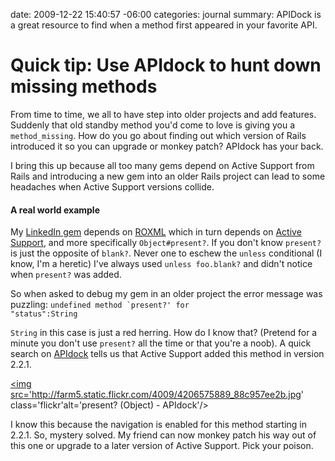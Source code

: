 date: 2009-12-22 15:40:57 -06:00
categories: journal
summary: APIDock is a great resource to find when a method first appeared in your favorite API.

# Quick tip: Use APIdock to hunt down missing methods

From time to time, we all to have step into older projects and add features. Suddenly that old standby method you'd come to love is giving you a <code>method_missing</code>. How do you go about finding out which version of Rails introduced it so you can upgrade or monkey patch? APIdock has your back.

I bring this up because all too many gems depend on Active Support from Rails and introducing a new gem into an older Rails project can lead to some headaches when Active Support versions collide.

<h4>A real world example</h4>
My <a href="http://github.com/pengwynn/linkedin">LinkedIn gem</a> depends on <a href="http://github.com/Empact/roxml">ROXML</a> which in turn depends on <a href="http://gemcutter.org/gems/activesupport">Active Support</a>, and more specifically <code>Object#present?</code>. If you don't know <code>present?</code> is just the opposite of <code>blank?</code>. Never one to eschew the <code>unless</code> conditional (I know, I'm a heretic) I've always used <code>unless foo.blank?</code> and didn't notice when <code>present?</code> was added.

So when asked to debug my gem in an older project the error message was puzzling: <code>undefined method `present?' for "status":String</code>

<code>String</code> in this case is just a red herring. How do I know that? (Pretend for a minute you don't use <code>present?</code> all the time or that you're a noob). A quick search on <a href="http://apidock.com/rails/Object/present%3F">APIdock</a> tells us that Active Support added this method in version 2.2.1.

<a href="http://www.flickr.com/photos/wynnxp/4206575889/sizes/o/"><img src='http://farm5.static.flickr.com/4009/4206575889_88c957ee2b.jpg' class='flickr'alt='present? (Object) - APIdock'/></a>

I know this because the navigation is enabled for this method starting in 2.2.1. So, mystery solved. My friend can now monkey patch his way out of this one or upgrade to a later version of Active Support. Pick your poison.
